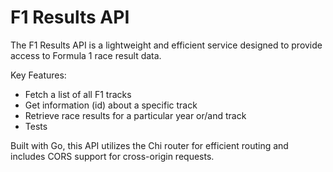 # F1 Results API

The F1 Results API is a lightweight and efficient service designed to provide access to Formula 1 race result data. 

Key Features:
- Fetch a list of all F1 tracks
- Get information (id) about a specific track
- Retrieve race results for a particular year or/and track
- Tests

Built with Go, this API utilizes the Chi router for efficient routing and includes CORS support for cross-origin requests.  
